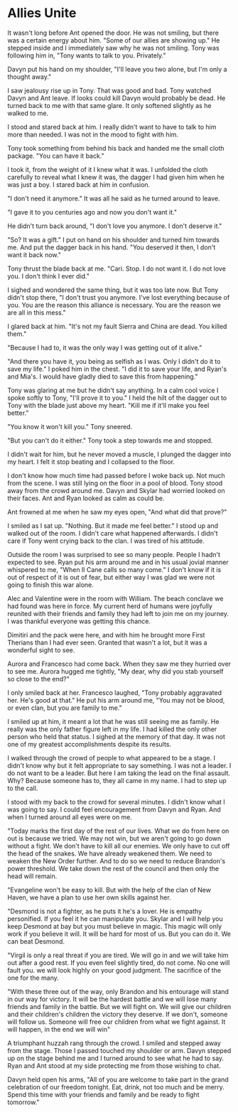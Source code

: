 # Allies Unite

It wasn't long before Ant opened the door.  He was not smiling, but there was a certain energy about him.  "Some of our allies are showing up."  He stepped inside and I immediately saw why he was not smiling.  Tony was following him in, "Tony wants to talk to you.  Privately."

Davyn put his hand on my shoulder, "I'll leave you two alone, but I'm only a thought away."

I saw jealousy rise up in Tony.  That was good and bad.  Tony watched Davyn and Ant leave. If looks could kill Davyn would probably be dead.  He turned back to me with that same glare. It only softened slightly as he walked to me.

I stood and stared back at him.  I really didn't want to have to talk to him more than needed.  I was not in the mood to fight with him.

Tony took something from behind his back and handed me the small cloth package.  "You can have it back."

I took it, from the weight of it I knew what it was.  I unfolded the cloth carefully to reveal what I knew it was, the dagger I had given him when he was just a boy.  I stared back at him in confusion.

"I don't need it anymore."  It was all he said as he turned around to leave.

"I gave it to you centuries ago and now you don't want it."

He didn't turn back around, "I don't love you anymore. I don't deserve it."

"So?  It was a gift."  I put on hand on his shoulder and turned him towards me.  And put the dagger back in his hand. "You deserved it then, I don't want it back now."

Tony thrust the blade back at me.  "Cari.  Stop.  I do not want it.  I do not love you.  I don't think I ever did."

I sighed and wondered the same thing, but it was too late now.  But Tony didn't stop there, "I don't trust you anymore.  I've lost everything because of you.  You are the reason this alliance is necessary.  You are the reason we are all in this mess."

I glared back at him.  "It's not my fault Sierra and China are dead.  You killed them."

"Because I had to, it was the only way I was getting out of it alive."  

"And there you have it, you being as selfish as I was.  Only I didn't do it to save my life."  I poked him in the chest.  "I did it to save your life, and Ryan's and Mia's.  I would have gladly died to save this from happening."

Tony was glaring at me but he didn't say anything.  In a calm cool voice I spoke softly to Tony, "I'll prove it to you."  I held the hilt of the dagger out to Tony with the blade just above my heart.  "Kill me if it'll make you feel better."

"You know it won't kill you."  Tony sneered.

"But you can't do it either."  Tony took a step towards me and stopped.

I didn't wait for him, but he never moved a muscle,  I plunged the dagger into my heart.  I felt it stop beating and I collapsed to the floor.

I don't know how much time had passed before I woke back up.  Not much from the scene.  I was still lying on the floor in a pool of blood.  Tony stood away from the crowd around me.  Davyn and Skylar had worried looked on their faces.  Ant and Ryan looked as calm as could be.

Ant frowned at me when he saw my eyes open, "And what did that prove?"

I smiled as I sat up.  "Nothing.  But it made me feel better."  I stood up and walked out of the room.  I didn't care what happened afterwards.  I didn't care if Tony went crying back to the clan.  I was tired of his attitude.

Outside the room I was surprised to see so many people.  People I hadn't expected to see.  Ryan put his arm around me and in his usual jovial manner whispered to me, "When Il Cane calls so many come."    I don't know if it is out of respect of it is out of fear, but either way I was glad we were not going to finish this war alone.  

Alec and Valentine were in the room with William.  The beach conclave we had found was here in force.  My current herd of humans were joyfully reunited with their friends and family they had left to join me on my journey.  I was thankful everyone was getting this chance.

Dimitiri and the pack were here, and with him he brought more First Therians than I had ever seen.  Granted that wasn't a lot, but it was a wonderful sight to see.

Aurora and Francesco had come back.  When they saw me they hurried over to see me.  Aurora hugged me tightly, "My dear, why did you stab yourself so close to the end?"

I only smiled back at her.  Francesco laughed, "Tony probably aggravated her. He's good at that."  He put his arm around me, "You may not be blood, or even clan, but you are family to me."

I smiled up at him, it meant a lot that he was still seeing me as family.  He really was the only father figure left in my life.  I had killed the only other person who held that status.  I sighed at the memory of that day.  It was not one of my greatest accomplishments despite its results.

I walked through the crowd of people to what appeared to be a stage.  I didn't know why but it felt appropriate to say something.  I was not a leader.  I do not want to be a leader.  But here I am taking the lead on the final assault.  Why?  Because someone has to, they all came in my name.  I had to step up to the call.

I stood with my back to the crowd for several minutes.  I didn't know what I was going to say.  I could feel encouragement from Davyn and Ryan.  And when I turned around all eyes were on me.

"Today marks the first day of the rest of our lives.  What we do from here on out is because we tried.  We may not win, but we aren't going to go down without a fight.  We don't have to kill all our enemies.  We only have to cut off the head of the snakes.  We have already weakened them.  We need to weaken the New Order further.  And to do so we need to reduce Brandon's power threshold.  We take down the rest of the council and then only the head will remain.  

"Evangeline won't be easy to kill.  But with the help of the clan of New Haven, we have a plan to use her own skills against her.  

"Desmond is not a fighter, as he puts it he's a lover.  He is empathy personified.  If you feel it he can manipulate you.  Skylar and I will help you keep Desmond at bay but you must believe in magic.  This magic will only work if you believe it will.  It will be hard for most of us.  But you can do it.  We can beat Desmond.

"Virgil is only a real threat if you are tired.  We will go in and we will take him out after a good rest.  If you even feel slightly tired, do not come.  No one will fault you. we will look highly on your good judgment.  The sacrifice of the one for the many.

"With these three out of the way, only Brandon and his entourage will stand in our way for victory.  It will be the hardest battle and we will lose many friends and family in the battle.  But we will fight on.  We will give our children and their children's children the victory they deserve.  If we don't, someone will follow us.  Someone will free our children from what we fight against.  It will happen, in the end we will win"

A triumphant huzzah rang through the crowd.  I smiled and stepped away from the stage.  Those I passed touched my shoulder or arm.  Davyn stepped up on the stage behind me and I turned around to see what he had to say.  Ryan and Ant stood at my side protecting me from those wishing to chat.

Davyn held open his arms, "All of you are welcome to take part in the grand celebration of our freedom tonight.  Eat, drink, not too much and be merry.  Spend this time with your friends and family and be ready to fight tomorrow."


